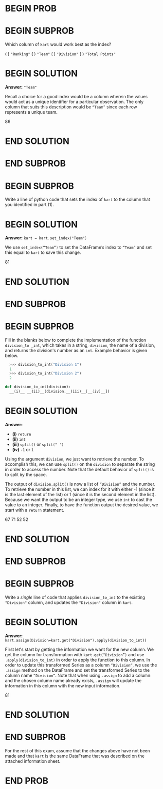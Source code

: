 # BEGIN PROB

# BEGIN SUBPROB

Which column of `kart` would work best as the index?

( ) `"Ranking"`
( ) `"Team"`
( ) `"Division"`
( ) `"Total Points"`


# BEGIN SOLUTION

**Answer:** `"Team"`

Recall a choice for a good index would be a column wherein the values would act as a unique identifier for a particular observation. The only column that suits this description would be `“Team”` since each row represents a unique team.

<average>86</average>

# END SOLUTION

# END SUBPROB

# BEGIN SUBPROB

Write a line of python code that sets the index of `kart` to the column that you identified in part (1).

# BEGIN SOLUTION

**Answer:** `kart = kart.set_index("Team")`

We use `set_index(“Team”)` to set the DataFrame’s index to `“Team”` and set this equal to `kart` to save this change.

<average>81</average>

# END SOLUTION

# END SUBPROB

# BEGIN SUBPROB

Fill in the blanks below to complete the implementation of the function `division_to _int`, which takes in a string, `division`, the name of a division, and returns the division's number as an `int`. Example behavior is given below.

```py
  >>> division_to_int("Division 1")
  1
  >>> division_to_int("Division 2")
  2
```

```py
def division_to_int(division):
  __(i)__ __(ii)__(division.__(iii)__[__(iv)__])
```

# BEGIN SOLUTION

**Answer:** 

- **\(i\)** `return`
- **\(ii\)** `int`
- **\(iii\)** `split()` or `split(" ")`
- **\(iv\)** `-1` or `1`

Using the argument `division`, we just want to retrieve the number. To accomplish this, we can use `split()` on the `division` to separate the string in order to access the number. Note that the default behavior of `split()` is to split by the space. 

The output of `division.split()` is now a list of `“Division”` and the number. To retrieve the number in this list, we can index for it with either -1 (since it is the last element of the list) or 1 (since it is the second element in the list). Because we want the output to be an integer type, we use `int` to cast the value to an integer. Finally, to have the function output the desired value, we start with a `return` statement. 

<average>67</average>
<average>71</average>
<average>52</average>
<average>52</average>

# END SOLUTION

# END SUBPROB

# BEGIN SUBPROB

Write a *single* line of code that applies `division_to_int` to the existing
`"Division"` column, and updates the `"Division"` column in `kart`.

# BEGIN SOLUTION
**Answer:** `kart.assign(Division=kart.get("Division").apply(division_to_int))`

First let's start by getting the information we want for the new column. We get the column for transformation with `kart.get(“Division”)` and use `.apply(division_to_int)` in order to apply the function to this column. In order to update this transformed Series as a column `“Division”`, we use the `.assign` method on the DataFrame and set the transformed Series to the column name `“Division”`. Note that when using `.assign` to add a column and the chosen column name already exists, `.assign` will update the information in this column with the new input information. 

<average>81</average>

# END SOLUTION

# END SUBPROB

For the rest of this exam, assume that the changes above have not been made and that `kart` is the same DataFrame that was described on the attached information sheet.

# END PROB

